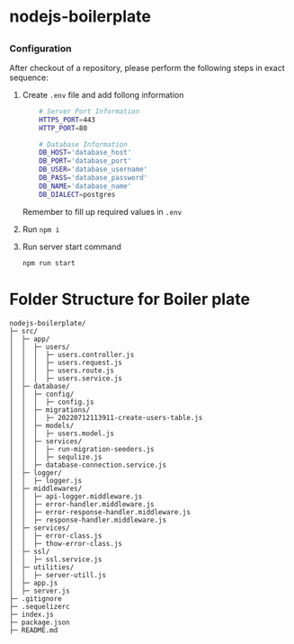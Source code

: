 # nodejs-boilerplate


##
### Configuration

After checkout of a repository, please perform the following steps in exact sequence:


1. Create `.env` file and add follong information 
    ```sh
        # Server Port Information
        HTTPS_PORT=443
        HTTP_PORT=80

        # Database Information
        DB_HOST='database_host'
        DB_PORT='database_port'
        DB_USER='database_username'
        DB_PASS='database_password'
        DB_NAME='database_name'
        DB_DIALECT=postgres
    ```

    Remember to fill up required values in `.env`

2. Run `npm i`

3. Run server start command 
    ```sh
    npm run start
    ```

##

# Folder Structure for Boiler plate
```
nodejs-boilerplate/
├─ src/
│  ├─ app/
│  │  ├─ users/
│  │  │  ├─ users.controller.js
│  │  │  ├─ users.request.js
│  │  │  ├─ users.route.js
│  │  │  ├─ users.service.js
│  ├─ database/
│  │  ├─ config/
│  │  │  ├─ config.js
│  │  ├─ migrations/
│  │  │  ├─ 20220712113911-create-users-table.js
│  │  ├─ models/
│  │  │  ├─ users.model.js
│  │  ├─ services/
│  │  │  ├─ run-migration-seeders.js
│  │  │  ├─ sequlize.js
│  │  ├─ database-connection.service.js
│  ├─ logger/
│  │  ├─ logger.js
│  ├─ middlewares/
│  │  ├─ api-logger.middleware.js
│  │  ├─ error-handler.middleware.js
│  │  ├─ error-response-handler.middleware.js
│  │  ├─ response-handler.middleware.js
│  ├─ services/
│  │  ├─ error-class.js
│  │  ├─ thow-error-class.js
│  ├─ ssl/
│  │  ├─ ssl.service.js
│  ├─ utilities/
│  │  ├─ server-utill.js
│  ├─ app.js
│  ├─ server.js
├─ .gitignore
├─ .sequelizerc
├─ index.js
├─ package.json
├─ README.md

```